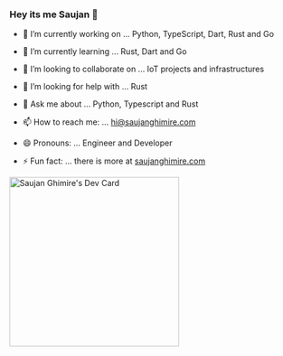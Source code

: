 ### Hey its me Saujan 👋

- 🔭 I’m currently working on ...
Python, TypeScript, Dart, Rust and Go

- 🌱 I’m currently learning ...
Rust, Dart and Go

- 👯 I’m looking to collaborate on ...
IoT projects and infrastructures

- 🤔 I’m looking for help with ...
Rust

- 💬 Ask me about ...
Python, Typescript and Rust

- 📫 How to reach me: ...
hi@saujanghimire.com

- 😄 Pronouns: ...
Engineer and Developer

- ⚡ Fun fact: ...
there is more at [saujanghimire.com](https://www.saujanghimire.com)

<a href="https://app.daily.dev/sookah"><img src="https://api.daily.dev/devcards/c870ee337d49465e9414dcf717829d34.png?r=u46" width="300" alt="Saujan Ghimire's Dev Card"/></a>
